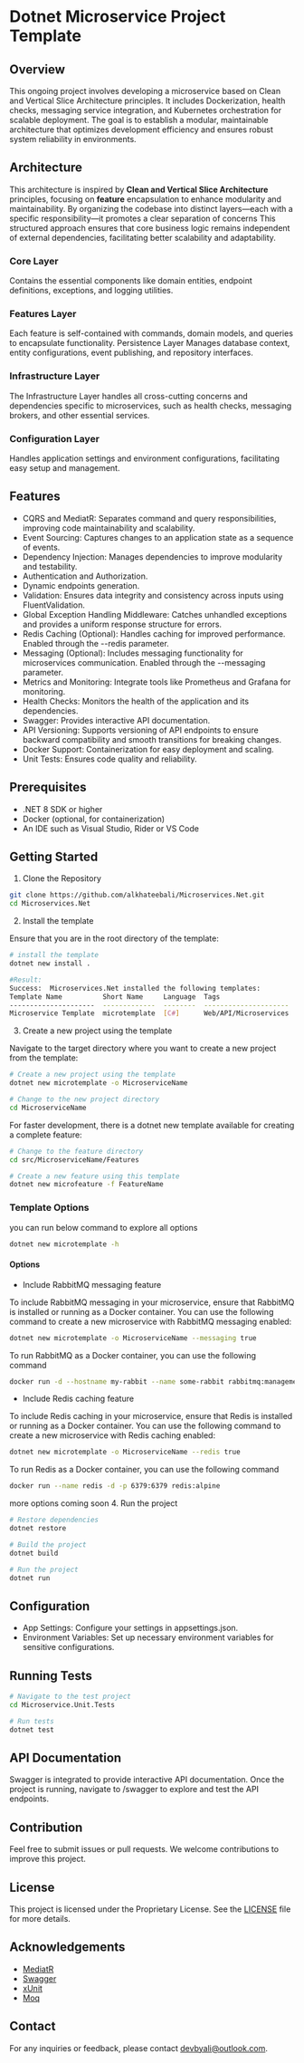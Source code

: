 # Dotnet Microservice Project Template
## Overview
This ongoing project involves developing a microservice based on Clean and Vertical
Slice Architecture principles. It includes Dockerization, 
health checks, messaging service integration, and Kubernetes orchestration for
scalable deployment. The goal is to establish a modular, maintainable architecture 
that optimizes development efficiency and ensures robust system reliability in environments.

## Architecture
This architecture is inspired by **Clean and Vertical Slice Architecture** principles,
focusing on **feature** encapsulation to enhance modularity and maintainability.
By organizing the codebase into distinct layers—each with a specific
responsibility—it promotes a clear separation of concerns
This structured approach ensures that core business logic remains independent
of external dependencies, facilitating better scalability and adaptability.
### Core Layer
Contains the essential components like domain entities, endpoint definitions, exceptions, and logging utilities.
### Features Layer
Each feature is self-contained with commands, domain models, and queries to encapsulate functionality.
Persistence Layer
Manages database context, entity configurations, event publishing, and repository interfaces.
### Infrastructure Layer
The Infrastructure Layer handles all cross-cutting concerns and dependencies specific to microservices, such as health checks, messaging brokers, and other essential services.
### Configuration Layer
Handles application settings and environment configurations, facilitating easy setup and management.

## Features 
- CQRS and MediatR: Separates command and query responsibilities, improving code maintainability and scalability.
- Event Sourcing: Captures changes to an application state as a sequence of events.
- Dependency Injection: Manages dependencies to improve modularity and testability.
- Authentication and Authorization.
- Dynamic endpoints generation.
- Validation: Ensures data integrity and consistency across inputs using FluentValidation.
- Global Exception Handling Middleware: Catches unhandled exceptions and provides a uniform response structure for errors.
- Redis Caching (Optional): Handles caching for improved performance. Enabled through the --redis parameter.
- Messaging (Optional): Includes messaging functionality for microservices communication. Enabled through the --messaging parameter.
- Metrics and Monitoring: Integrate tools like Prometheus and Grafana for monitoring.
- Health Checks: Monitors the health of the application and its dependencies.
- Swagger: Provides interactive API documentation.
- API Versioning: Supports versioning of API endpoints to ensure backward compatibility and smooth transitions for breaking changes.
- Docker Support: Containerization for easy deployment and scaling.
- Unit Tests: Ensures code quality and reliability.

## Prerequisites
- .NET 8 SDK or higher
- Docker (optional, for containerization)
- An IDE such as Visual Studio, Rider or VS Code

## Getting Started

1. Clone the Repository

``` bash
git clone https://github.com/alkhateebali/Microservices.Net.git
cd Microservices.Net
```
2. Install the template

Ensure that you are in the root directory of the template:
```bash
# install the template 
dotnet new install . 

#Result:
Success:  Microservices.Net installed the following templates:
Template Name          Short Name     Language  Tags
---------------------  -------------  --------  ---------------------
Microservice Template  microtemplate  [C#]      Web/API/Microservices
```
3. Create a new project using the template

Navigate to the target directory where you want to create a new project from the template:

```bash
# Create a new project using the template
dotnet new microtemplate -o MicroserviceName

# Change to the new project directory
cd MicroserviceName

```
For faster development, there is a dotnet new template available for creating a complete feature:

```bash
# Change to the feature directory
cd src/MicroserviceName/Features

# Create a new feature using this template
dotnet new microfeature -f FeatureName

```

### Template Options

you can run below command to explore all options 

```bash
dotnet new microtemplate -h 
```

#### Options
*  Include RabbitMQ messaging feature
   
To include RabbitMQ messaging in your microservice, ensure that RabbitMQ
   is installed or running as a Docker container. You can use the following
   command to create a new microservice with RabbitMQ messaging enabled:

```bash
dotnet new microtemplate -o MicroserviceName --messaging true
```
To run RabbitMQ as a Docker container, you can use the following command

```bash
docker run -d --hostname my-rabbit --name some-rabbit rabbitmq:management-alpine
```
*  Include  Redis caching feature
   
To include Redis caching in your microservice, ensure that Redis
is installed or running as a Docker container. You can use the following 
command to create a new microservice with Redis caching enabled:

```bash
dotnet new microtemplate -o MicroserviceName --redis true
```
To run Redis as a Docker container, you can use the following command

```bash
docker run --name redis -d -p 6379:6379 redis:alpine
```
more options coming soon 
4. Run the project 

```bash
# Restore dependencies
dotnet restore

# Build the project
dotnet build

# Run the project
dotnet run
```

## Configuration

- App Settings: Configure your settings in appsettings.json.
- Environment Variables: Set up necessary environment variables for sensitive configurations.

## Running Tests

```bash
# Navigate to the test project
cd Microservice.Unit.Tests

# Run tests
dotnet test
```
## API Documentation
Swagger is integrated to provide interactive API documentation. Once the project is running, navigate to /swagger to explore and test the API endpoints.


## Contribution
Feel free to submit issues or pull requests. We welcome contributions to improve this project.

## License
This project is licensed under the Proprietary License. See the [LICENSE](LICENSE) file for more details.

## Acknowledgements
- [MediatR](https://github.com/jbogard/MediatR)
- [Swagger](https://swagger.io/)
- [xUnit](https://xunit.net/)
- [Moq](https://github.com/devlooped/moq)

## Contact
For any inquiries or feedback, please contact devbyali@outlook.com.




